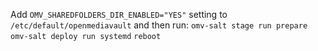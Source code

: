 Add `OMV_SHAREDFOLDERS_DIR_ENABLED="YES"` setting to `/etc/default/openmediavault` and then run:
`omv-salt stage run prepare`
`omv-salt deploy run systemd`
`reboot`
